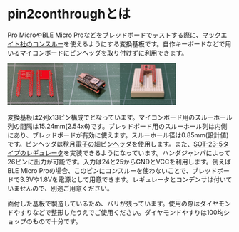 #  pin2conthroughとは

Pro MicroやBLE Micro Proなどをブレッドボードでテストする際に、[マックエイト社のコンスルー](https://www.mac8sdk.co.jp/products/217)を使えるようにする変換基板です。自作キーボードなどで用いるマイコンボードにピンヘッダを取り付けずに利用できます。

<img src="images/picture1.jpeg" width="25%"><img src="images/picture5.jpeg" width="25%"><img src="images/picture6.jpeg" width="25%">

変換基板は2列x13ピン構成でとなっています。マイコンボード用のスルーホール列の間隔は15.24mm(2.54x6)です。ブレッドボード用のスルーホール列は内側にあり、ブレッドボードが有効に使えます。スルーホール径は0.85mm(設計値)です。ピンヘッダは[秋月電子の細ピンヘッダ](https://akizukidenshi.com/catalog/g/gC-04397/)を使用します。また、[SOT-23-5タイプのレギュレータ](https://akizukidenshi.com/catalog/g/gI-10675/)を実装できるようになっています。ハンダジャンパによって26ピンに出力が可能です。入力は24と25からGNDとVCCを利用します。例えばBLE Micro Proの場合、このピンにコンスルーを使わないことで、ブレッドボードで3.3Vや1.8Vを電源として用意できます。レギュレータとコンデンサは付いていませんので、別途ご用意ください。

面付した基板で製造しているため、バリが残っています。使用の際はダイヤモンドやすりなどで整形したうえでご使用ください。ダイヤモンドやすりは100均ショップのもので十分です。
